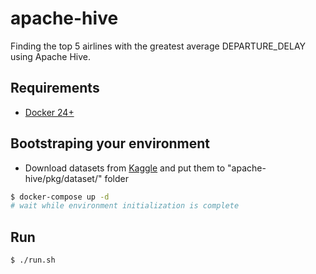 # apache-hive

Finding the top 5 airlines with the greatest average DEPARTURE_DELAY using Apache Hive.

## Requirements

* [Docker 24+](https://www.docker.com/get-started)

## Bootstraping your environment

* Download datasets from [Kaggle](https://www.kaggle.com/datasets/usdot/flight-delays?select=flights.csv) and put them to "apache-hive/pkg/dataset/" folder

```sh
$ docker-compose up -d
# wait while environment initialization is complete
```
## Run
```sh
$ ./run.sh
```

